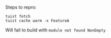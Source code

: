 Steps to repro:

```
tuist fetch
tuist cache warm -x FeatureA
```

Will fail to build with `module not found NonEmpty`
